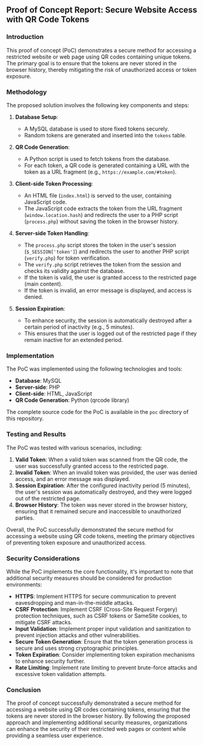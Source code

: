## Proof of Concept Report: Secure Website Access with QR Code Tokens

### Introduction

This proof of concept (PoC) demonstrates a secure method for accessing a restricted website or web page using QR codes containing unique tokens. The primary goal is to ensure that the tokens are never stored in the browser history, thereby mitigating the risk of unauthorized access or token exposure.

### Methodology

The proposed solution involves the following key components and steps:

1. **Database Setup**:
   - A MySQL database is used to store fixed tokens securely.
   - Random tokens are generated and inserted into the `tokens` table.

2. **QR Code Generation**:
   - A Python script is used to fetch tokens from the database.
   - For each token, a QR code is generated containing a URL with the token as a URL fragment (e.g., `https://example.com/#token`).

3. **Client-side Token Processing**:
   - An HTML file (`index.html`) is served to the user, containing JavaScript code.
   - The JavaScript code extracts the token from the URL fragment (`window.location.hash`) and redirects the user to a PHP script (`process.php`) without saving the token in the browser history.

4. **Server-side Token Handling**:
   - The `process.php` script stores the token in the user's session (`$_SESSION['token']`) and redirects the user to another PHP script (`verify.php`) for token verification.
   - The `verify.php` script retrieves the token from the session and checks its validity against the database.
   - If the token is valid, the user is granted access to the restricted page (main content).
   - If the token is invalid, an error message is displayed, and access is denied.

5. **Session Expiration**:
   - To enhance security, the session is automatically destroyed after a certain period of inactivity (e.g., 5 minutes).
   - This ensures that the user is logged out of the restricted page if they remain inactive for an extended period.

### Implementation

The PoC was implemented using the following technologies and tools:

- **Database**: MySQL
- **Server-side**: PHP
- **Client-side**: HTML, JavaScript
- **QR Code Generation**: Python (qrcode library)

The complete source code for the PoC is available in the `poc` directory of this repository.

### Testing and Results

The PoC was tested with various scenarios, including:

1. **Valid Token**: When a valid token was scanned from the QR code, the user was successfully granted access to the restricted page.
2. **Invalid Token**: When an invalid token was provided, the user was denied access, and an error message was displayed.
3. **Session Expiration**: After the configured inactivity period (5 minutes), the user's session was automatically destroyed, and they were logged out of the restricted page.
4. **Browser History**: The token was never stored in the browser history, ensuring that it remained secure and inaccessible to unauthorized parties.

Overall, the PoC successfully demonstrated the secure method for accessing a website using QR code tokens, meeting the primary objectives of preventing token exposure and unauthorized access.

### Security Considerations

While the PoC implements the core functionality, it's important to note that additional security measures should be considered for production environments:

- **HTTPS**: Implement HTTPS for secure communication to prevent eavesdropping and man-in-the-middle attacks.
- **CSRF Protection**: Implement CSRF (Cross-Site Request Forgery) protection techniques, such as CSRF tokens or SameSite cookies, to mitigate CSRF attacks.
- **Input Validation**: Implement proper input validation and sanitization to prevent injection attacks and other vulnerabilities.
- **Secure Token Generation**: Ensure that the token generation process is secure and uses strong cryptographic principles.
- **Token Expiration**: Consider implementing token expiration mechanisms to enhance security further.
- **Rate Limiting**: Implement rate limiting to prevent brute-force attacks and excessive token validation attempts.

### Conclusion

The proof of concept successfully demonstrated a secure method for accessing a website using QR codes containing tokens, ensuring that the tokens are never stored in the browser history. By following the proposed approach and implementing additional security measures, organizations can enhance the security of their restricted web pages or content while providing a seamless user experience.
